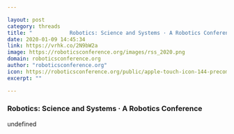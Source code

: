 ```yaml
---

layout: post
category: threads
title: "            Robotics: Science and Systems · A Robotics Conference        "
date: 2020-01-09 14:45:34
link: https://vrhk.co/2N9bW2a
image: https://roboticsconference.org/images/rss_2020.png
domain: roboticsconference.org
author: "roboticsconference.org"
icon: https://roboticsconference.org/public/apple-touch-icon-144-precomposed.png
excerpt: ""

---
```


###             Robotics: Science and Systems · A Robotics Conference        

undefined